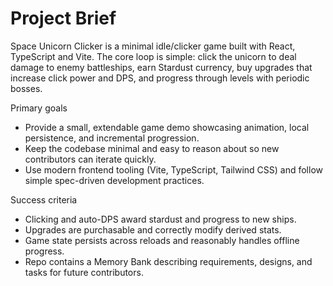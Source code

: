 # Project Brief

Space Unicorn Clicker is a minimal idle/clicker game built with React, TypeScript and Vite. The core loop is simple: click the unicorn to deal damage to enemy battleships, earn Stardust currency, buy upgrades that increase click power and DPS, and progress through levels with periodic bosses.

Primary goals

- Provide a small, extendable game demo showcasing animation, local persistence, and incremental progression.
- Keep the codebase minimal and easy to reason about so new contributors can iterate quickly.
- Use modern frontend tooling (Vite, TypeScript, Tailwind CSS) and follow simple spec-driven development practices.

Success criteria

- Clicking and auto-DPS award stardust and progress to new ships.
- Upgrades are purchasable and correctly modify derived stats.
- Game state persists across reloads and reasonably handles offline progress.
- Repo contains a Memory Bank describing requirements, designs, and tasks for future contributors.
